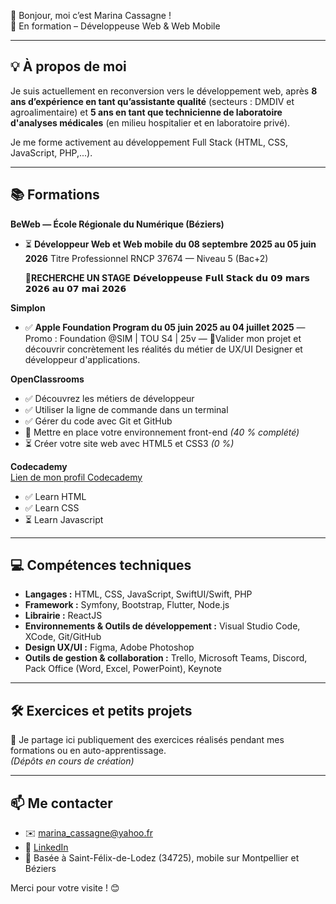 👋 Bonjour, moi c’est Marina Cassagne !  
🎯 En formation – Développeuse Web & Web Mobile

---

## 💡 À propos de moi

Je suis actuellement en reconversion vers le développement web, 
après **8 ans d’expérience en tant qu’assistante qualité** (secteurs : DMDIV et agroalimentaire) 
et **5 ans en tant que technicienne de laboratoire d'analyses médicales** (en milieu hospitalier et en laboratoire privé).

Je me forme activement au développement Full Stack (HTML, CSS, JavaScript, PHP,...).

---

## 📚 Formations

**BeWeb — École Régionale du Numérique (Béziers)**
- ⏳ **Développeur Web et Web mobile du 08 septembre 2025 au 05 juin 2026**
  Titre Professionnel RNCP 37674 — Niveau 5 (Bac+2)

  📢**RECHERCHE UN STAGE** 𝗗𝗲́𝘃𝗲𝗹𝗼𝗽𝗽𝗲𝘂𝘀𝗲 𝗙𝘂𝗹𝗹 𝗦𝘁𝗮𝗰𝗸 𝗱𝘂 𝟬𝟵 𝗺𝗮𝗿𝘀 𝟮𝟬𝟮𝟲 𝗮𝘂 𝟬𝟳 𝗺𝗮𝗶 𝟮𝟬𝟮𝟲

**Simplon**
- ✅ **Apple Foundation Program du 05 juin 2025 au 04 juillet 2025** — Promo : Foundation @SIM | TOU S4 | 25v — 🎯Valider mon projet et découvrir concrètement les réalités du métier de UX/UI Designer et développeur d'applications.

**OpenClassrooms**
- ✅ Découvrez les métiers de développeur  
- ✅ Utiliser la ligne de commande dans un terminal  
- ✅ Gérer du code avec Git et GitHub  
- 🔄 Mettre en place votre environnement front-end *(40 % complété)*  
- ⏳ Créer votre site web avec HTML5 et CSS3 *(0 %)*
  
**Codecademy**
<br>
<a href="https://www.codecademy.com/profiles/MarinaCassagne">Lien de mon profil Codecademy<a>
- ✅ Learn HTML
- ✅ Learn CSS
- ⏳ Learn Javascript

---

## 💻 Compétences techniques

- **Langages :** HTML, CSS, JavaScript, SwiftUI/Swift, PHP
- **Framework :** Symfony, Bootstrap, Flutter, Node.js 
- **Librairie :** ReactJS
- **Environnements & Outils de développement :** Visual Studio Code, XCode, Git/GitHub
- **Design UX/UI :** Figma, Adobe Photoshop
- **Outils de gestion & collaboration :** Trello, Microsoft Teams, Discord, Pack Office (Word, Excel, PowerPoint), Keynote

---

## 🛠️ Exercices et petits projets

📌 Je partage ici publiquement des exercices réalisés pendant mes formations ou en auto-apprentissage.  
*(Dépôts en cours de création)*

---

## 📫 Me contacter

- ✉️ marina_cassagne@yahoo.fr  
- 🔗 [LinkedIn](https://www.linkedin.com/in/marina-cassagne/)  
- 📍 Basée à Saint-Félix-de-Lodez (34725), mobile sur Montpellier et Béziers  

Merci pour votre visite ! 😊
